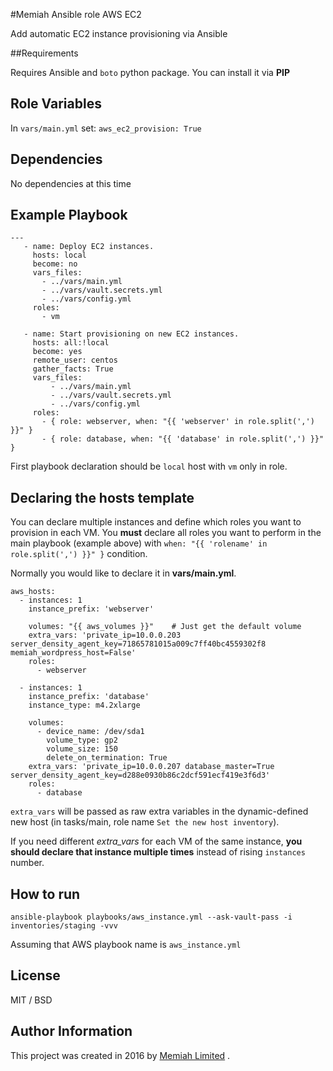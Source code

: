 #Memiah Ansible role AWS EC2

Add automatic EC2 instance provisioning via Ansible

##Requirements

Requires Ansible and `boto` python package. You can install it via **PIP**

Role Variables
--------------
In `vars/main.yml` set:
```aws_ec2_provision: True```

Dependencies
------------
No dependencies at this time

Example Playbook
----------------
```
---
   - name: Deploy EC2 instances.
     hosts: local
     become: no
     vars_files:
       - ../vars/main.yml
       - ../vars/vault.secrets.yml
       - ../vars/config.yml
     roles:
       - vm

   - name: Start provisioning on new EC2 instances.
     hosts: all:!local
     become: yes
     remote_user: centos
     gather_facts: True
     vars_files:
         - ../vars/main.yml
         - ../vars/vault.secrets.yml
         - ../vars/config.yml
     roles:
       - { role: webserver, when: "{{ 'webserver' in role.split(',') }}" }
       - { role: database, when: "{{ 'database' in role.split(',') }}" }
```

First playbook declaration should be `local` host with `vm` only in role.

Declaring the hosts template
----------------------------
You can declare multiple instances and define which roles you want to provision in each VM. You **must** declare all roles you want to perform in the main playbook (example above) with `when: "{{ 'rolename' in role.split(',') }}" }` condition.


Normally you would like to declare it in **vars/main.yml**.

```
aws_hosts:
  - instances: 1
    instance_prefix: 'webserver'

    volumes: "{{ aws_volumes }}"    # Just get the default volume
    extra_vars: 'private_ip=10.0.0.203 server_density_agent_key=71865781015a009c7ff40bc4559302f8 memiah_wordpress_host=False'
    roles:
      - webserver

  - instances: 1
    instance_prefix: 'database'
    instance_type: m4.2xlarge

    volumes:
      - device_name: /dev/sda1
        volume_type: gp2
        volume_size: 150
        delete_on_termination: True
    extra_vars: 'private_ip=10.0.0.207 database_master=True server_density_agent_key=d288e0930b86c2dcf591ecf419e3f6d3'
    roles:
      - database
```

`extra_vars` will be passed as raw extra variables in the dynamic-defined new host (in tasks/main, role name `Set the new host inventory`).

If you need different *extra_vars* for each VM of the same instance, **you should declare that instance multiple times** instead of rising `instances` number.


How to run
----------
```
ansible-playbook playbooks/aws_instance.yml --ask-vault-pass -i inventories/staging -vvv
```

Assuming that AWS playbook name is `aws_instance.yml`

License
-------

MIT / BSD

Author Information
------------------
This project was created in 2016 by [Memiah Limited](https://github.com/memiah) .
